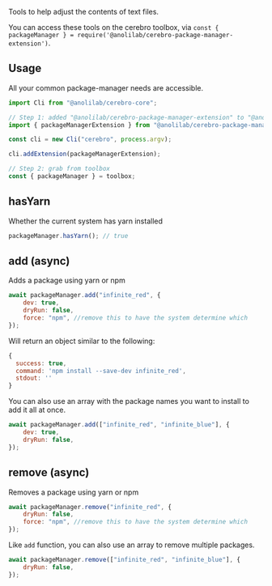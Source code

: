 Tools to help adjust the contents of text files.

You can access these tools on the cerebro toolbox, via `const { packageManager } = require('@anolilab/cerebro-package-manager-extension')`.

## Usage

All your common package-manager needs are accessible.

```js
import Cli from "@anolilab/cerebro-core";

// Step 1: added "@anolilab/cerebro-package-manager-extension" to "@anolilab/cerebro-core"
import { packageManagerExtension } from "@anolilab/cerebro-package-manager-extension";

const cli = new Cli("cerebro", process.argv);

cli.addExtension(packageManagerExtension);

// Step 2: grab from toolbox
const { packageManager } = toolbox;
```

## hasYarn

Whether the current system has yarn installed

```js
packageManager.hasYarn(); // true
```

## add (async)

Adds a package using yarn or npm

```js
await packageManager.add("infinite_red", {
    dev: true,
    dryRun: false,
    force: "npm", //remove this to have the system determine which
});
```

Will return an object similar to the following:

```js
{
  success: true,
  command: 'npm install --save-dev infinite_red',
  stdout: ''
}
```

You can also use an array with the package names you want to install to add it all at once.

```js
await packageManager.add(["infinite_red", "infinite_blue"], {
    dev: true,
    dryRun: false,
});
```

## remove (async)

Removes a package using yarn or npm

```js
await packageManager.remove("infinite_red", {
    dryRun: false,
    force: "npm", //remove this to have the system determine which
});
```

Like `add` function, you can also use an array to remove multiple packages.

```js
await packageManager.remove(["infinite_red", "infinite_blue"], {
    dryRun: false,
});
```
